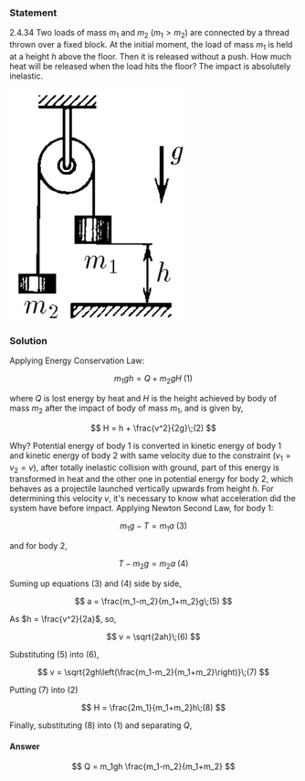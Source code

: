 ###  Statement

$2.4.34$ Two loads of mass $m_1$ and $m_2$ ($m_1 > m_2$) are connected by a thread thrown over a fixed block. At the initial moment, the load of mass $m_1$ is held at a height $h$ above the floor. Then it is released without a push. How much heat will be released when the load hits the floor? The impact is absolutely inelastic.

![ For problem $2.4.34$ |310x405, 25%](../../img/2.4.34/statement.png)

### Solution

Applying Energy Conservation Law:

$$
m_1 g h = Q + m_2 g H\;(1)
$$

where $Q$ is lost energy by heat and $H$ is the height achieved by body of mass $m_2$ after the impact of body of mass $m_1$, and is given by,

$$
H = h + \frac{v^2}{2g}\;(2)
$$

Why? Potential energy of body 1 is converted in kinetic energy of body 1 and kinetic energy of body 2 with same velocity due to the constraint ($v_1=v_2=v$), after totally inelastic collision with ground, part of this energy is transformed in heat and the other one in potential energy for body 2, which behaves as a projectile launched vertically upwards from height $h$. For determining this velocity $v$, it's necessary to know what acceleration did the system have before impact. Applying Newton Second Law, for body 1:

$$
m_1 g - T = m_1 a \;(3)
$$

and for body 2,

$$
T - m_2 g = m_2 a\;(4)
$$

Suming up equations (3) and (4) side by side,

$$
a = \frac{m_1-m_2}{m_1+m_2}g\;(5)
$$

As $h = \frac{v^2}{2a}$, so,

$$
v = \sqrt{2ah}\;(6)
$$

Substituting (5) into (6),

$$
v = \sqrt{2gh\left(\frac{m_1-m_2}{m_1+m_2}\right)}\;(7)
$$

Putting (7) into (2)

$$
H = \frac{2m_1}{m_1+m_2}h\;(8)
$$

Finally, substituting (8) into (1) and separating $Q$,

#### Answer

$$
Q = m_1gh \frac{m_1-m_2}{m_1+m_2}
$$